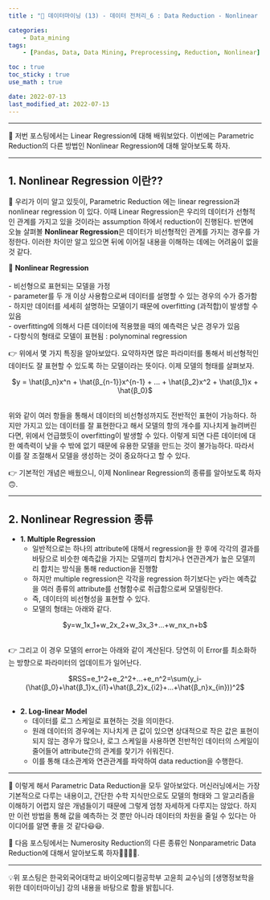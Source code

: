 ```yaml
---
title : "🧩 데이터마이닝 (13) - 데이터 전처리_6 : Data Reduction - Nonlinear Regression(비선형회귀)"

categories:
    - Data_mining
tags:
    - [Pandas, Data, Data Mining, Preprocessing, Reduction, Nonlinear]

toc : true
toc_sticky : true 
use_math : true  

date: 2022-07-13
last_modified_at: 2022-07-13 
---  
```

  
* * *  

🧩 저번 포스팅에서는 Linear Regression에 대해 배워보았다. 이번에는 Parametric Reduction의 다른 방법인 Nonlinear Regression에 대해 알아보도록 하자.  

* * *  
## 1. Nonlinear Regression 이란??  

🧩 우리가 이미 알고 있듯이, <a>Parametric Reduction</a> 에는 linear regression과 nonlinear regression 이 있다. 이때 Linear Regression은 우리의 데이터가 선형적인 관계를 가지고 있을 것이라는 assumption 하에서 reduction이 진행된다. 반면에 오늘 살펴볼 <a><b>Nonlinear Regression</b></a>은 데이터가 비선형적인 관계를 가지는 경우를 가정한다. 이러한 차이만 알고 있으면 뒤에 이어질 내용을 이해하는 데에는 어려움이 없을 것 같다.<br>  
 
📝 <b>Nonlinear Regression</b><br>  
    - <a>비선형</a>으로 표현되는 모델을 가정  
    - parameter를 <a>두 개 이상</a> 사용함으로써 데이터를 설명할 수 있는 경우의 수가 증가함  
    - 하지만 데이터를 세세히 설명하는 모델이기 때문에 <a>overfitting</a> (과적합)이 발생할 수 있음  
    - overfitting에 의해서 <a>다른 데이터</a>에 적용했을 때의 예측력은 낮은 경우가 있음  
    - <a>다항식</a>의 형태로 모델이 표현됨 : polynominal regression  

👉 위에서 몇 가지 특징을 알아보았다. 요약하자면 많은 파라미터를 통해서 비선형적인 데이터도 잘 표현할 수 있도록 하는 모델이라는 뜻이다. 이제 모델의 형태를 살펴보자.<br>  

<center>$y = \hat{β_n}x^n + \hat{β_{n-1}}x^{n-1} + ... + \hat{β_2}x^2 + \hat{β_1}x + \hat{β_0}$</center><br>  

위와 같이 여러 항들을 통해서 데이터의 비선형성까지도 전반적인 표현이 가능하다. 하지만 가지고 있는 데이터를 잘 표현한다고 해서 모델의 항의 개수를 지나치게 늘려버린다면, 위에서 언급했듯이 overfitting이 발생할 수 있다. 이렇게 되면 다른 데이터에 대한 예측력이 낮을 수 밖에 없기 때문에 유용한 모델을 만드는 것이 불가능하다. 따라서 이를 잘 조절해서 모델을 생성하는 것이 중요하다고 할 수 있다.  

👉 기본적인 개념은 배웠으니, 이제 Nonlinear Regression의 종류를 알아보도록 하자🙃.  

* * *  

## 2. Nonlinear Regression 종류  

- <b>1. Multiple Regression</b><br>  
    - 일반적으로는 하나의 attribute에 대해서 regression을 한 후에 각각의 결과를 바탕으로 비슷한 예측값을 가지는 모델끼리 합치거나 연관관계가 높은 모델끼리 합치는 방식을 통해 reduction을 진행함  
    - 하지만 multiple regression은 각각을 regression 하기보다는 y라는 예측값을 여러 종류의 attribute를 선형함수로 취급함으로써 모델링한다.  
    - 즉, 데이터의 비선형성을 표현할 수 있다.  
    - 모델의 형태는 아래와 같다.<br>  

<center>$y=w_1x_1+w_2x_2+w_3x_3+...+w_nx_n+b$</center><br>  

👉 그리고 이 경우 모델의 error는 아래와 같이 계산된다. 당연히 이 Error를 최소화하는 방향으로 파라미터의 업데이트가 일어난다.<br>  


<center>$RSS=e_1^2+e_2^2+...+e_n^2=\sum(y_i-(\hat{β_0}+\hat{β_1}x_{i1}+\hat{β_2}x_{i2}+...+\hat{β_n}x_{in}))^2$</center><br>  

- <b>2. Log-linear Model</b><br>  
    - 데이터를 로그 스케일로 표현하는 것을 의미한다.  
    - 원래 데이터의 경우에는 지나치게 큰 값이 있으면 상대적으로 작은 값은 표현이 되지 않는 경우가 많으나, 로그 스케일을 사용하면 전반적인 데이터의 스케일이 줄어들어 attribute간의 관계를 찾기가 쉬워진다.  
    - 이를 통해 대소관계와 연관관계를 파악하여 data reduction을 수행한다.<br>  

* * *  

🧩 이렇게 해서 Parametric Data Reduction을 모두 알아보았다. 머신러닝에서는 가장 기본적으로 다루는 내용이고, 간단한 수학 지식만으로도 모델의 형태와 그 알고리즘을 이해하기 어렵지 않은 개념들이기 때문에 그렇게 엄청 자세하게 다루지는 않았다. 하지만 이런 방법을 통해 값을 예측하는 것 뿐만 아니라 데이터의 차원을 줄일 수 있다는 아이디어를 알면 좋을 것 같다😃😃.  

🧩 다음 포스팅에서는 Numerosity Reduction의 다른 종류인 <a>Nonparametric Data Reduction</a>에 대해서 알아보도록 하자🏃‍♂️🏃‍♂️.  

* * *  
    
<div style="text-align: left">💡위 포스팅은 한국외국어대학교 바이오메디컬공학부 고윤희 교수님의 [생명정보학을 위한 데이터마이닝] 강의 내용을 바탕으로 함을 밝힙니다.</div>
